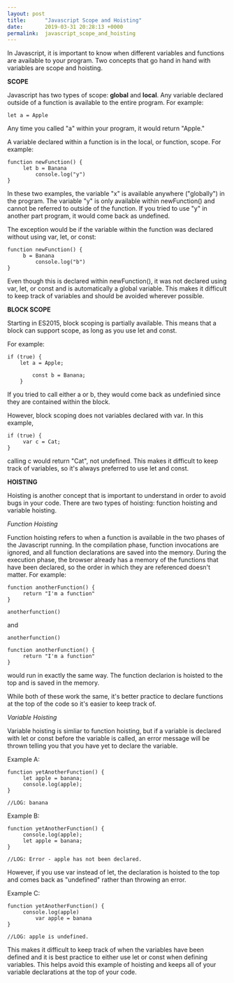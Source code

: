 ```yaml
---
layout: post
title:      "Javascript Scope and Hoisting"
date:       2019-03-31 20:28:13 +0000
permalink:  javascript_scope_and_hoisting
---
```



In Javascript, it is important to know when different variables and functions are available to your program. Two concepts that go hand in hand with variables are scope and hoisting. 

**SCOPE**

Javascript has two types of scope: **global** and **local**. Any variable declared outside of a function is available to the entire program. For example:

```
let a = Apple
```

Any time you called "a" within your program, it would return "Apple."

A variable declared within a function is in the local, or function, scope. For example:

```
function newFunction() {
     let b = Banana
		 console.log("y")
}
```

In these two examples, the variable "x" is available anywhere ("globally") in the program. The variable "y" is only available within newFunction() and cannot be referred to outside of the function. If you tried to use "y" in another part program, it would come back as undefined. 

The exception would be if the variable within the function was declared without using var, let, or const:

```
function newFunction() {
     b = Banana
		 console.log("b")
}
```

Even though this is declared within newFunction(), it was not declared using var, let, or const and is automatically a global variable. This makes it difficult to keep track of variables and should be avoided wherever possible.

**BLOCK SCOPE**

Starting in ES2015, block scoping is partially available. This means that a block can support scope, as long as you use let and const. 

For example:

```
if (true) {
    let a = Apple;
		
		const b = Banana;
	}	
```

If you tried to call either a or b, they would come back as undefinied since they are contained within the block. 

However, block scoping does not variables declared with var. In this example, 

```
if (true) {
     var c = Cat;
}
```

calling c would return "Cat", not undefined. This makes it difficult to keep track of variables, so it's always preferred to use let and const. 


**HOISTING**

Hoisting is another concept that is important to understand in order to avoid bugs in your code. There are two types of hoisting: function hoisting and variable hoisting. 

*Function Hoisting*

Function hoisting refers to when a function is available in the two phases of the Javascript running. In the compilation phase, function invocations are ignored, and all function declarations are saved into the memory. During the execution phase, the browser already has a memory of the functions that have been declared, so the order in which they are referenced doesn't matter. For example:

```
function anotherFunction() {
     return "I'm a function"
}

anotherfunction()
```

and 

```
anotherfunction()

function anotherFunction() {
     return "I'm a function"
}
```

would run in exactly the same way. The function declarion is hoisted to the top and is saved in the memory. 

While both of these work the same, it's better practice to declare functions at the top of the code so it's easier to keep track of. 

*Variable Hoisting*

Variable hoisting is simliar to function hoisting, but if a variable is declared with let or const before the variable is called, an error message will be thrown telling you that you have yet to declare the variable. 

Example A:
```
function yetAnotherFunction() {
     let apple = banana;
     console.log(apple);
}

//LOG: banana
```

Example B:
```
function yetAnotherFunction() {
     console.log(apple);
     let apple = banana;
}

//LOG: Error - apple has not been declared.
```

However, if you use var instead of let, the declaration is hoisted to the top and comes back as "undefined" rather than throwing an error. 

Example C:
```
function yetAnotherFunction() {
     console.log(apple)
		 var apple = banana
}

//LOG: apple is undefined. 
```

This makes it difficult to keep track of when the variables have been defined and it is best practice to either use let or const when defining variables. This helps avoid this example of hoisting and keeps all of your variable declarations at the top of your code. 






